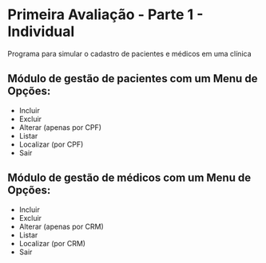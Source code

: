 # Primeira Avaliação - Parte 1 - Individual

Programa para simular o cadastro de pacientes e médicos em uma clínica

## Módulo de gestão de pacientes com um Menu de Opções:

* Incluir
* Excluir
* Alterar (apenas por CPF)
* Listar
* Localizar (por CPF)
* Sair

## Módulo de gestão de médicos com um Menu de Opções:

* Incluir
* Excluir
* Alterar (apenas por CRM)
* Listar
* Localizar (por CRM)
* Sair